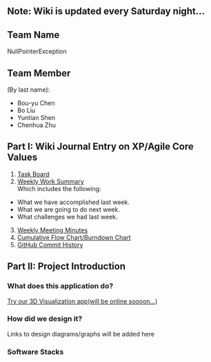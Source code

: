 ## Note: Wiki is updated every Saturday night...

## Team Name
NullPointerException

## Team Member
(By last name):
* Bou-yu Chen
* Bo Liu
* Yuntian Shen
* Chenhua Zhu

## Part I: Wiki Journal Entry on XP/Agile Core Values 
1. [Task Board](https://github.com/nguyensjsu/cmpe202-nullpointerexception/projects/1)
2. [Weekly Work Summary](https://github.com/nguyensjsu/cmpe202-nullpointerexception/blob/master/Wiki%20-%20Group%20Weekly%20Work%20Summary.md)<br/>
Which includes the following:
* What we have accomplished last week.
* What we are going to do next week.
* What challenges we had last week.
3. [Weekly Meeting Minutes](https://github.com/nguyensjsu/cmpe202-nullpointerexception/blob/master/Wiki%20-%20Weekly%20Meeting%20Minutes.md)<br/>
4. [Cumulative Flow Chart/Burndown Chart](https://docs.google.com/a/sjsu.edu/spreadsheets/d/1bWMVaQuS-0zET6jMfLjl1s13q0flpJJ-jsu5P5w4Vlc/edit?usp=sharing)
5. [GitHub Commit History](https://github.com/nguyensjsu/cmpe202-nullpointerexception/commits/master)

## Part II: Project Introduction
### What does this application do?
[Try our 3D Visualization app(will be online soooon...)](url)

### How did we design it?
Links to design diagrams/graphs will be added here

### Software Stacks
